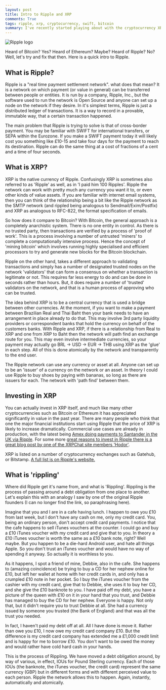 ```yaml
---
layout: post
title: Intro to Ripple and XRP
comments: True
tags: ripple, xrp, cryptocurrency, swift, bitcoin
summary: I've recently started playing about with the cryptocurrency XRP and the Ripple network, here is a quick introduction to it.
---
```


![Ripple logo](/public/Ripple-Logo.png)

Heard of Bitcoin? Yes? Heard of Ethereum? Maybe? Heard of Ripple? No? Well, let's try and fix that then. Here is a quick intro to Ripple.

## What is Ripple?

Ripple is a "real time payment settlement network". what does that mean? It is a network on which payment (or value in general) can be transferred between people or entities. It is run by a company, Ripple, Inc., but the software used to run the network is Open Source and anyone can set up a node on the network if they desire. In it's simplest terms, Ripple is just a distributed ledger of transactions. It is a way to record in a provable, immutable way, that a certain transaction happened.

The main problem that Ripple is trying to solve is that of cross-border payment. You may be familiar with SWIFT for international transfers, or SEPA within the Eurozone. If you make a SWIFT payment today it will likely cost you something like £10-15 and take four days for the payment to reach its destination. Ripple can do the same thing at a cost of fractions of a cent and a time of four seconds.

## What is XRP?

XRP is the native currency of Ripple. Confusingly XRP is sometimes also referred to as 'Ripple' as well, as in 'I paid him 100 Ripples'. Ripple the network can work with pretty much any currency you want it to, or even other kinds of value assets. If you are familiar with internet email systems, then you can think of the relationship being a bit like the Ripple network as the SMTP network (and rippled being analogous to Sendmail/Exim/Postfix) and XRP as analogous to RFC-822, the format specification of emails. 

So how does it compare to Bitcoin? With Bitcoin, the general approach is a completely anarchistic system. There is no one entity in control. As there is no trusted party, then transactions are verified by a process of 'proof of work'. This is a process involving a number of untrusted 'miners' to complete a computationally intensive process. Hence the concept of 'mining bitcoin' which involves running highly specialised and efficient processors to try and generate new blocks for the Bitcoin blockchain.

Ripple on the other hand, takes a different approach to validating transactions and simply has a number of designated trusted nodes on the network 'validators' that can form a consensus on whether a transaction is legitimate or not. This requires far less energy to do and can be done in seconds rather than hours. But, it does require a number of 'trusted' validators on the network, and that is a human process of approving who can be trusted.

The idea behind XRP is to be a central currency that is used a bridge between other currencies. At the moment, if you want to make a payment between Brazilian Real and Thai Baht then your bank needs to have an arrangement in place already to do that. This may involve 3rd party liquidity providers or correspondent banks that hold the currency on behalf of the customers banks. With Ripple and XRP, if there is a relationship from Real to XRP and one from XRP to Baht then the network will path find an exchange route for you. This may even involve intermediate currencies, so your payment may actually go BRL -> USD -> EUR ->  THB using XRP as the 'glue' in each step. All of this is done atomically by the network and transparently to the end user. 

The Ripple network can use any currency or asset at all. Anyone can set up to be an 'issuer' of a currency on the network or an asset. In theory I could use Ripple to buy shoes by paying with bananas, so long as there are issuers for each. The network with 'path find' between them.

## Investing in XRP

You can actually invest in XRP itself, and much like many other cryptocurrencies such as Bitcoin or Ethereum it has appreciated significantly in value in the past year. There are many people who think that one the major financial institutions start using Ripple that the price of XRP is likely to increase dramatically. Commercial use cases are already in production, with the latest being [Amex doing payments to Santander in the UK via Ripple](https://ripple.com/insights/american-express-joins-ripplenet-giving-visibility-and-speed-to-global-commercial-payments/). For some more [great reasons to invest in Ripple there is a great blog post by one of the XRPChat site members 'Hodor'](https://xrphodor.wordpress.com/2017/11/16/top-five-reasons-to-invest-in-xrp/).

XRP is listed on a number of cryptocurrency exchanges such as Gatehub, or Bitstamp. [A full list is on Ripple's website.](https://ripple.com/xrp/buy-xrp/)

## What is 'rippling'

Where did Ripple get it's name from, and what is 'Rippling'. Rippling is the process of passing around a debt obligation from  one place to another. Let's explain this with an analogy I saw by one of the original Ripple founders (I can no longer find the link, so paraphrasing here).

Imagine that you and I are in a cafe having lunch. I happen to owe you £10 from last week, but I don't have any cash on me, only my credit card. You, being an ordinary person, don't accept credit card payments. I notice that the cafe happens to sell iTunes vouchers at the counter. I could go and buy a £10 iTunes voucher with my credit card and give that to you. In theory a £10 iTunes voucher is worth the same as a £10 bank note, right? Well maybe. But you happen to be a die-hard Android user, and hate all things Apple. So you don't trust an iTunes voucher and would have no way of spending it anyway. So actually it is worthless to you. 

As it happens, I spot a friend of mine, Debbie, also in the cafe. She happens to (amazing coincidence) be trying to buy a CD for her nephew online for £10, but left her wallet at home with her credit cards in, and only has a crumpled £10 note in her pocket. So I buy the iTunes voucher from the cashier with my credit card, give that to Debbie, she uses it to buy her CD, and she give the £10 banknote to you. I have paid off my debt, you have a picture of the queen with £10 on it in your hand that you trust, and Debbie has managed to buy the CD for her nephew. Everyone is happy. Not only that, but it didn't require you to trust Debbie at all. She had a currency issued by someone you trusted (the Bank of England) and that was all the trust you needed.

In fact, I haven't paid my debt off at all. All I have done is move it. Rather than owe you £10, I now owe my credit card company £10. But the difference is my credit card company has extended me a £1,000 credit limit and is happy for me to borrow £10. You don't want to be owed the money and would rather have cold hard cash in your hands.

This is the process of Rippling. We have moved a debt obligation around, by way of various, in effect, IOUs for Pound Sterling currency. Each of those IOUs (the banknote, the iTunes voucher, the credit card) represent the same currency (GBP) but in different forms and with different perceived value to each person. Ripple the network allows this to happen. Again, instantly, automatically and atomically.

